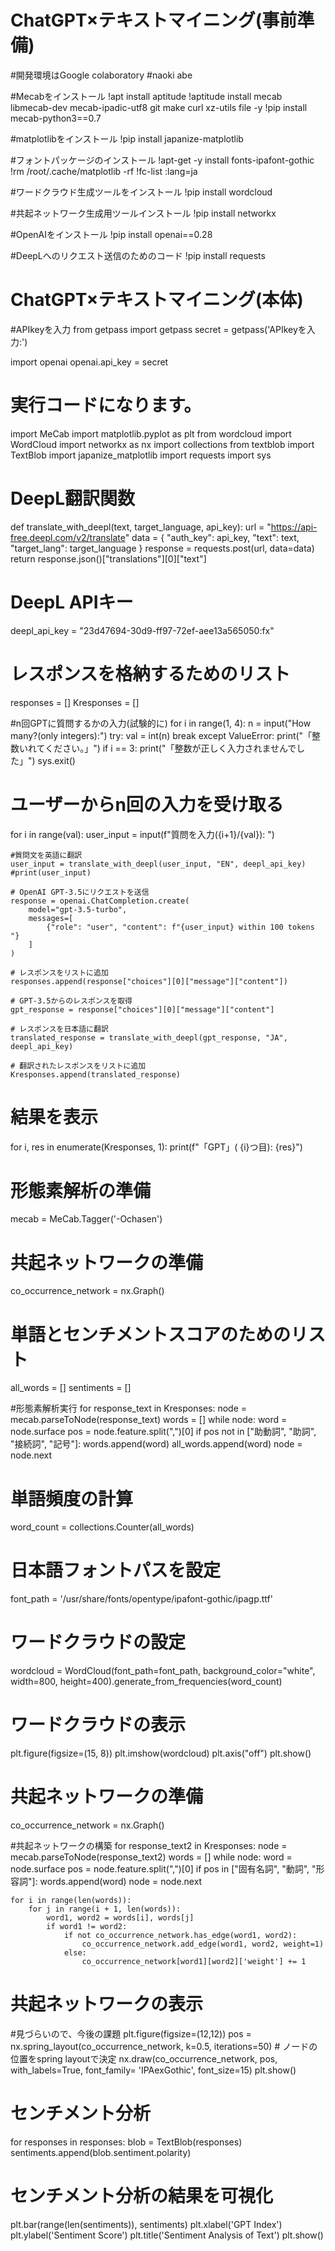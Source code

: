 # ChatGPT×テキストマイニング(事前準備)
#開発環境はGoogle colaboratory
#naoki abe

#Mecabをインストール
!apt install aptitude
!aptitude install mecab libmecab-dev mecab-ipadic-utf8 git make curl xz-utils file -y
!pip install mecab-python3==0.7

#matplotlibをインストール
!pip install japanize-matplotlib

#フォントパッケージのインストール
!apt-get -y install fonts-ipafont-gothic
!rm /root/.cache/matplotlib -rf
!fc-list :lang=ja

#ワードクラウド生成ツールをインストール
!pip install wordcloud

#共起ネットワーク生成用ツールインストール
!pip install networkx

#OpenAIをインストール
!pip install openai==0.28

#DeepLへのリクエスト送信のためのコード
!pip install requests

# ChatGPT×テキストマイニング(本体)

#APIkeyを入力
from getpass import getpass
secret = getpass('APIkeyを入力:')

import openai
openai.api_key = secret

# 実行コードになります。
import MeCab
import matplotlib.pyplot as plt
from wordcloud import WordCloud
import networkx as nx
import collections
from textblob import TextBlob
import japanize_matplotlib
import requests
import sys

# DeepL翻訳関数
def translate_with_deepl(text, target_language, api_key):
    url = "https://api-free.deepl.com/v2/translate"
    data = {
        "auth_key": api_key,
        "text": text,
        "target_lang": target_language
    }
    response = requests.post(url, data=data)
    return response.json()["translations"][0]["text"]

# DeepL APIキー
deepl_api_key = "23d47694-30d9-ff97-72ef-aee13a565050:fx"

# レスポンスを格納するためのリスト
responses = []
Kresponses = []

#n回GPTに質問するかの入力(試験的に)
for i in range(1, 4):
    n = input("How many?(only integers):")
    try:
        val = int(n)
        break
    except ValueError:
        print("「整数いれてください。」")
    if i == 3:
        print("「整数が正しく入力されませんでした」")
        sys.exit()

# ユーザーからn回の入力を受け取る
for i in range(val):
    user_input = input(f"質問を入力({i+1}/{val}): ")

    #質問文を英語に翻訳
    user_input = translate_with_deepl(user_input, "EN", deepl_api_key)
    #print(user_input)

    # OpenAI GPT-3.5にリクエストを送信
    response = openai.ChatCompletion.create(
        model="gpt-3.5-turbo",
        messages=[
            {"role": "user", "content": f"{user_input} within 100 tokens "}
        ]
    )

    # レスポンスをリストに追加
    responses.append(response["choices"][0]["message"]["content"])

    # GPT-3.5からのレスポンスを取得
    gpt_response = response["choices"][0]["message"]["content"]

    # レスポンスを日本語に翻訳
    translated_response = translate_with_deepl(gpt_response, "JA", deepl_api_key)

    # 翻訳されたレスポンスをリストに追加
    Kresponses.append(translated_response)

# 結果を表示
for i, res in enumerate(Kresponses, 1):
    print(f"「GPT」( {i}つ目): {res}")

# 形態素解析の準備
mecab = MeCab.Tagger('-Ochasen')

# 共起ネットワークの準備
co_occurrence_network = nx.Graph()

# 単語とセンチメントスコアのためのリスト
all_words = []
sentiments = []

#形態素解析実行
for response_text in Kresponses:
    node = mecab.parseToNode(response_text)
    words = []
    while node:
        word = node.surface
        pos = node.feature.split(",")[0]
        if pos not in ["助動詞", "助詞", "接続詞", "記号"]:
            words.append(word)
            all_words.append(word)
        node = node.next

# 単語頻度の計算
word_count = collections.Counter(all_words)

# 日本語フォントパスを設定
font_path = '/usr/share/fonts/opentype/ipafont-gothic/ipagp.ttf'

# ワードクラウドの設定
wordcloud = WordCloud(font_path=font_path, background_color="white", width=800, height=400).generate_from_frequencies(word_count)

# ワードクラウドの表示
plt.figure(figsize=(15, 8))
plt.imshow(wordcloud)
plt.axis("off")
plt.show()

# 共起ネットワークの準備
co_occurrence_network = nx.Graph()

#共起ネットワークの構築
for response_text2 in Kresponses:
    node = mecab.parseToNode(response_text2)
    words = []
    while node:
        word = node.surface
        pos = node.feature.split(",")[0]
        if pos in ["固有名詞", "動詞", "形容詞"]:
            words.append(word)
        node = node.next

    for i in range(len(words)):
        for j in range(i + 1, len(words)):
            word1, word2 = words[i], words[j]
            if word1 != word2:
                if not co_occurrence_network.has_edge(word1, word2):
                    co_occurrence_network.add_edge(word1, word2, weight=1)
                else:
                    co_occurrence_network[word1][word2]['weight'] += 1

# 共起ネットワークの表示
#見づらいので、今後の課題
plt.figure(figsize=(12,12))
pos = nx.spring_layout(co_occurrence_network, k=0.5, iterations=50)  # ノードの位置をspring layoutで決定
nx.draw(co_occurrence_network, pos, with_labels=True, font_family= 'IPAexGothic', font_size=15)
plt.show()

# センチメント分析
for responses in responses:
    blob = TextBlob(responses)
    sentiments.append(blob.sentiment.polarity)

# センチメント分析の結果を可視化
plt.bar(range(len(sentiments)), sentiments)
plt.xlabel('GPT Index')
plt.ylabel('Sentiment Score')
plt.title('Sentiment Analysis of Text')
plt.show()
